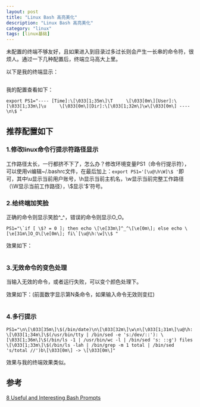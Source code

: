 ```yaml
---
layout: post
title: "Linux Bash 高亮美化"
description: "Linux Bash 高亮美化"
category: "linux"
tags: [linux基础]
---
```

<p>未配置的终端不够友好，且如果进入到目录过多过长则会产生一长串的命令符，很烦人。通过一下几种配置后，终端立马高大上里。</p>

<p>以下是我的终端显示：</p>

<p><img src="http://beginman.qiniudn.com/bash" alt="" /></p>

<p>我的配置查看如下：</p>

<pre><code>export PS1="---- [Time]:\[\033[1;35m\]\T     \[\033[0m\][User]:\[\033[1;33m\]\u     \[\033[0m\][Dir]:\[\033[1;32m\]\w\[\033[0m\] ----\n\$ "
</code></pre>

<!--more-->

<h2>推荐配置如下</h2>

<h3>1.修改linux命令行提示符路径显示</h3>

<p>工作路径太长，一行都挤不下了，怎么办？修改环境变量PS1（命令行提示符），可以使用vi编辑~/.bashrc文件，在最后加上：<code>export PS1='[\u@\h\W]\$ '</code>即可，其中\u显示当前用户账号，\h显示当前主机名，\w显示当前完整工作路径（\W显示当前工作路径），\$显示'$'符号。</p>

<h3>2.给终端加笑脸</h3>

<p>正确的命令则显示笑脸^_^，错误的命令则显示O_O。</p>

<pre><code>PS1="\`if [ \$? = 0 ]; then echo \[\e[33m\]^_^\[\e[0m\]; else echo \[\e[31m\]O_O\[\e[0m\]; fi\`[\u@\h:\w]\\$ "
</code></pre>

<p>效果如下：</p>

<p><img src="http://beginman.qiniudn.com/bash1" alt="" /></p>

<h3>3.无效命令的变色处理</h3>

<p>当输入无效的命令，或者运行失败，可以变个颜色处理下。</p>

<p>效果如下：(前面数字显示第N条命令，如果输入命令无效则变红)</p>

<p><img src="http://beginman.qiniudn.com/bash2" alt="" /></p>

<h3>4.多行提示</h3>

<pre><code>PS1="\n\[\033[35m\]\$(/bin/date)\n\[\033[32m\]\w\n\[\033[1;31m\]\u@\h: \[\033[1;34m\]\$(/usr/bin/tty | /bin/sed -e 's:/dev/::'): \[\033[1;36m\]\$(/bin/ls -1 | /usr/bin/wc -l | /bin/sed 's: ::g') files \[\033[1;33m\]\$(/bin/ls -lah | /bin/grep -m 1 total | /bin/sed 's/total //')b\[\033[0m\] -&gt; \[\033[0m\]"
</code></pre>

<p>效果与我的终端效果类似。</p>

<h2>参考</h2>

<p><a href="http://www.maketecheasier.com/8-useful-and-interesting-bash-prompts/">8 Useful and Interesting Bash Prompts</a></p>
